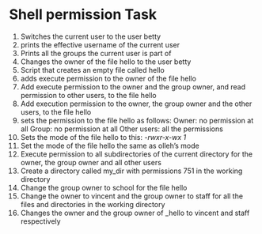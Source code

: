 # Shell permission Task
1. Switches the current user to the user betty
2.  prints the effective username of the current user
3. Prints all the groups the current user is part of
4. Changes the owner of the file hello to the user betty
5. Script that creates an empty file called hello
6. adds execute permission to the owner of the file hello
7. Add execute permission to the owner and the group owner, and read permission to other users, to the file hello
8. Add execution permission to the owner, the group owner and the other users, to the file hello
9. sets the permission to the file hello as follows:
 Owner: no permission at all 
 Group: no permission at all 
 Other users: all the permissions
10. Sets the mode of the file hello to this: 
 *-rwxr-x-wx 1*
11. Set the mode of the file hello the same as olleh’s mode
12. Execute permission to all subdirectories of the current directory for the owner, the group owner and all other users
13. Create a directory called my_dir with permissions 751 in the working directory
14. Change the group owner to school for the file hello
15. Change the owner to vincent and the group owner to staff for all the files and directories in the working directory
16. Changes the owner and the group owner of _hello to vincent and staff respectively 
